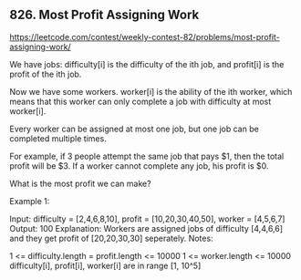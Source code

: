 ## 826. Most Profit Assigning Work

https://leetcode.com/contest/weekly-contest-82/problems/most-profit-assigning-work/

We have jobs: difficulty[i] is the difficulty of the ith job, and profit[i] is the profit of the ith job.

Now we have some workers. worker[i] is the ability of the ith worker, which means that this worker can only complete a job with difficulty at most worker[i].

Every worker can be assigned at most one job, but one job can be completed multiple times.

For example, if 3 people attempt the same job that pays $1, then the total profit will be $3. If a worker cannot complete any job, his profit is \$0.

What is the most profit we can make?

Example 1:

Input: difficulty = [2,4,6,8,10], profit = [10,20,30,40,50], worker = [4,5,6,7]
Output: 100
Explanation: Workers are assigned jobs of difficulty [4,4,6,6] and they get profit of [20,20,30,30] seperately.
Notes:

1 <= difficulty.length = profit.length <= 10000
1 <= worker.length <= 10000
difficulty[i], profit[i], worker[i] are in range [1, 10^5]

